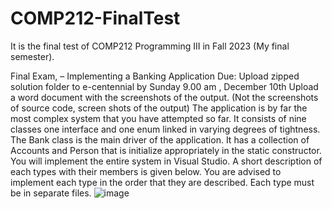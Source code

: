 # COMP212-FinalTest
It is the final test of COMP212 Programming III in Fall 2023 (My final semester). 

Final Exam, – Implementing a Banking Application
Due: Upload zipped solution folder to e-centennial by Sunday 9.00 am , December 10th
Upload a word document with the screenshots of the output. (Not the screenshots of source code, screen shots of the output)
The application is by far the most complex system that you have attempted so far. It consists of nine classes one interface and one enum linked in varying degrees of tightness. The Bank class is the main driver of the application. It has a collection of Accounts and Person that is initialize appropriately in the static constructor. You will implement the entire system in Visual Studio. A short description of each types with their members is given below.
You are advised to implement each type in the order that they are described. Each type must be in separate files.
![image](https://github.com/TatChungLee/COMP212-FinalTest/assets/133053710/8f51d5b5-f4aa-40a5-9667-0c1160e3daca)
